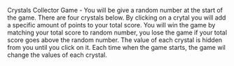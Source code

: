 Crystals Collector Game -
You will be give a random number at the start of the game. There are four crystals below. 
By clicking on a crytal you will add a specific amount of points to your total score. You will win the game by matching your total score to random number, you lose the game if your total score goes above the random number.
The value of each crystal is hidden from you until you click on it. 
Each time when the game starts, the game wil change the values of each crystal.
